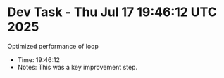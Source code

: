 # Dev Task - Thu Jul 17 19:46:12 UTC 2025
Optimized performance of loop
- Time: 19:46:12
- Notes: This was a key improvement step.

